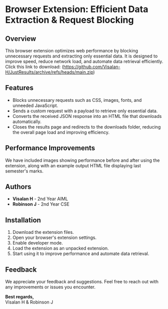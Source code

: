 # Browser Extension: Efficient Data Extraction & Request Blocking

## Overview

This browser extension optimizes web performance by blocking unnecessary requests and extracting only essential data. It is designed to improve speed, reduce network load, and automate data retrieval efficiently.<br>
Click this link to download: (https://github.com/Visalan-H/JustResults/archive/refs/heads/main.zip)
## Features

- Blocks unnecessary requests such as CSS, images, fonts, and unneeded JavaScript.
- Sends a custom request with a payload to retrieve only essential data.
- Converts the received JSON response into an HTML file that downloads automatically.
- Closes the results page and redirects to the downloads folder, reducing the overall page load and improving efficiency.

## Performance Improvements

We have included images showing performance before and after using the extension, along with an example output HTML file displaying last semester's marks.

## Authors

- **Visalan H** - 2nd Year AIML
- **Robinson J** - 2nd Year CSE

## Installation

1. Download the extension files.
2. Open your browser's extension settings.
3. Enable developer mode.
4. Load the extension as an unpacked extension.
5. Start using it to improve performance and automate data retrieval.

## Feedback

We appreciate your feedback and suggestions. Feel free to reach out with any improvements or issues you encounter.

**Best regards,**  
Visalan H & Robinson J
